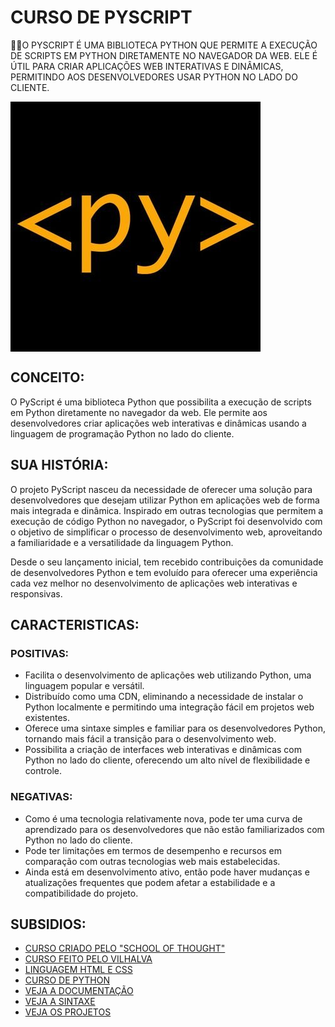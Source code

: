 # CURSO DE PYSCRIPT
👨‍⚖️O PYSCRIPT É UMA BIBLIOTECA PYTHON QUE PERMITE A EXECUÇÃO DE SCRIPTS EM PYTHON DIRETAMENTE NO NAVEGADOR DA WEB. ELE É ÚTIL PARA CRIAR APLICAÇÕES WEB INTERATIVAS E DINÂMICAS, PERMITINDO AOS DESENVOLVEDORES USAR PYTHON NO LADO DO CLIENTE. 

<img src="IMAGEM.jpg" align="center" width="400"> <br>

## CONCEITO:
O PyScript é uma biblioteca Python que possibilita a execução de scripts em Python diretamente no navegador da web. Ele permite aos desenvolvedores criar aplicações web interativas e dinâmicas usando a linguagem de programação Python no lado do cliente.

## SUA HISTÓRIA:
O projeto PyScript nasceu da necessidade de oferecer uma solução para desenvolvedores que desejam utilizar Python em aplicações web de forma mais integrada e dinâmica. Inspirado em outras tecnologias que permitem a execução de código Python no navegador, o PyScript foi desenvolvido com o objetivo de simplificar o processo de desenvolvimento web, aproveitando a familiaridade e a versatilidade da linguagem Python.

Desde o seu lançamento inicial, tem recebido contribuições da comunidade de desenvolvedores Python e tem evoluído para oferecer uma experiência cada vez melhor no desenvolvimento de aplicações web interativas e responsivas.

## CARACTERISTICAS:
### POSITIVAS:
- Facilita o desenvolvimento de aplicações web utilizando Python, uma linguagem popular e versátil.
- Distribuído como uma CDN, eliminando a necessidade de instalar o Python localmente e permitindo uma integração fácil em projetos web existentes.
- Oferece uma sintaxe simples e familiar para os desenvolvedores Python, tornando mais fácil a transição para o desenvolvimento web.
- Possibilita a criação de interfaces web interativas e dinâmicas com Python no lado do cliente, oferecendo um alto nível de flexibilidade e controle.

### NEGATIVAS:
- Como é uma tecnologia relativamente nova, pode ter uma curva de aprendizado para os desenvolvedores que não estão familiarizados com Python no lado do cliente.
- Pode ter limitações em termos de desempenho e recursos em comparação com outras tecnologias web mais estabelecidas.
- Ainda está em desenvolvimento ativo, então pode haver mudanças e atualizações frequentes que podem afetar a estabilidade e a compatibilidade do projeto.

## SUBSIDIOS:
- [CURSO CRIADO PELO "SCHOOL OF THOUGHT"](https://youtube.com/playlist?list=PLiaEveic8GhftJa6qTBJ_quU6-E36Xys1&si=3wvT3pXJ4o6PHZuR)
- [CURSO FEITO PELO VILHALVA](https://github.com/VILHALVA)
- [LINGUAGEM HTML E CSS](https://github.com/VILHALVA/CURSO-DE-HTML-E-CSS)
- [CURSO DE PYTHON](https://github.com/VILHALVA/CURSO-DE-PYTHON)
- [VEJA A DOCUMENTAÇÃO](https://pyscript.net/)
- [VEJA A SINTAXE](./SINTAXE.md)
- [VEJA OS PROJETOS](https://github.com/VILHALVA?tab=repositories&q=topic:PYSCRIPT)


